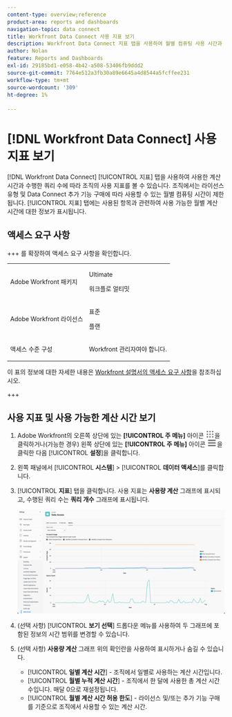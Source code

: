 ```yaml
---
content-type: overview;reference
product-area: reports and dashboards
navigation-topic: data connect
title: Workfront Data Connect 사용 지표 보기
description: Workfront Data Connect 지표 탭을 사용하여 월별 컴퓨팅 사용 시간과 수행된 쿼리 수에 따라 조직의 사용 지표를 볼 수 있습니다.
author: Nolan
feature: Reports and Dashboards
exl-id: 29185bd1-e058-4b42-a508-53406fb9ddd2
source-git-commit: 7764e512a3fb30a89e6645a4d8544a5fcffee231
workflow-type: tm+mt
source-wordcount: '309'
ht-degree: 1%

---
```


# [!DNL Workfront Data Connect] 사용 지표 보기

[!DNL Workfront Data Connect] [!UICONTROL 지표] 탭을 사용하여 사용한 계산 시간과 수행한 쿼리 수에 따라 조직의 사용 지표를 볼 수 있습니다. 조직에서는 라이선스 유형 및 Data Connect 추가 기능 구매에 따라 사용할 수 있는 월별 컴퓨팅 시간이 제한됩니다. [!UICONTROL 지표] 탭에는 사용된 항목과 관련하여 사용 가능한 월별 계산 시간에 대한 정보가 표시됩니다.

## 액세스 요구 사항

+++ 를 확장하여 액세스 요구 사항을 확인합니다. 

<table style="table-layout:auto"> 
 <col> 
 <col> 
 <tbody> 
  <tr> 
   <td role="rowheader">Adobe Workfront 패키지</td> 
   <td><p>Ultimate</p>
    <p>워크플로 얼티밋</p>
   </td>
  </tr> 
  <tr> 
   <td role="rowheader">Adobe Workfront 라이선스</td> 
   <td>
   <p>표준</p>
   <p>플랜</p></td> 
  </tr> 
  <tr> 
   <td role="rowheader">액세스 수준 구성</td> 
   <td> <p>Workfront 관리자여야 합니다.</p></td> 
  </tr> 
 </tbody> 
</table>

이 표의 정보에 대한 자세한 내용은 [Workfront 설명서의 액세스 요구 사항](/help/quicksilver/administration-and-setup/add-users/access-levels-and-object-permissions/access-level-requirements-in-documentation.md)을 참조하십시오.

+++

## 사용 지표 및 사용 가능한 계산 시간 보기

1. Adobe Workfront의 오른쪽 상단에 있는 **[!UICONTROL 주 메뉴]** 아이콘 ![주 메뉴](/help/_includes/assets/main-menu-icon.png)을 클릭하거나(가능한 경우) 왼쪽 상단에 있는 **[!UICONTROL 주 메뉴]** 아이콘 ![주 메뉴](/help/_includes/assets/main-menu-icon-left-nav.png)을 클릭한 다음 [!UICONTROL **설정**]&#x200B;을 클릭합니다.

1. 왼쪽 패널에서 [!UICONTROL **시스템**] > [!UICONTROL **데이터 액세스**]&#x200B;를 클릭합니다.

1. [!UICONTROL **지표**] 탭을 클릭합니다. 사용 지표는 **사용량 계산** 그래프에 표시되고, 수행된 쿼리 수는 **쿼리 개수** 그래프에 표시됩니다.

   ![Data Connect 사용 지표](/help/quicksilver/reports-and-dashboards/data-lake/assets/data-connect-usage-metrics.png)

1. (선택 사항) [!UICONTROL **보기 선택**] 드롭다운 메뉴를 사용하여 두 그래프에 포함된 정보의 시간 범위를 변경할 수 있습니다.

1. (선택 사항) **사용량 계산** 그래프 위의 확인란을 사용하여 표시하거나 숨길 수 있습니다.
   * [!UICONTROL **일별 계산 시간**] - 조직에서 일별로 사용하는 계산 시간입니다.
   * [!UICONTROL **월별 누적 계산 시간**] - 조직에서 한 달에 사용한 총 계산 시간 수입니다. 매달 0으로 재설정됩니다.
   * [!UICONTROL **월별 계산 시간 허용 한도**] - 라이선스 및/또는 추가 기능 구매를 기준으로 조직에서 사용할 수 있는 계산 시간.
